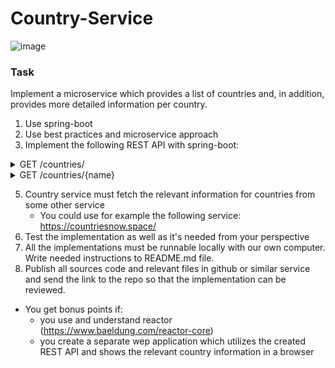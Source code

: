 # Country-Service

![image](https://github.com/GalievDev/country-service/assets/96568075/45433bfd-0df6-4db4-b0e4-4ff3768da7f5)

### Task

Implement a microservice which provides a list of countries and, in addition, provides more detailed information per
country.

1. Use spring-boot
2. Use best practices and microservice approach
3. Implement the following REST API with spring-boot:

<details>
  <summary>GET /countries/</summary>

```json
{
  "countries": [
    {
      "name": "Finland",
      "country_code": "FI"
    }
  ]
}
```

</details>

<details>
  <summary>GET /countries/{name}</summary>

```json
{
  "name": "Finland",
  "country_code": "FI",
  "capital": "Helsinki",
  "population": 5491817,
  "flag_file_url": "<url to the flag file>"
}
```

</details>

5. Country service must fetch the relevant information for countries from some other service
    - You could use for example the following service: https://countriesnow.space/
6. Test the implementation as well as it's needed from your perspective
7. All the implementations must be runnable locally with our own computer. Write needed instructions to README.md file.
8. Publish all sources code and relevant files in github or similar service and send the link to the repo so that the
   implementation can be reviewed.

- You get bonus points if:
    - you use and understand reactor (https://www.baeldung.com/reactor-core)
    - you create a separate wep application which utilizes the created REST API and shows the relevant country
      information in a browser
